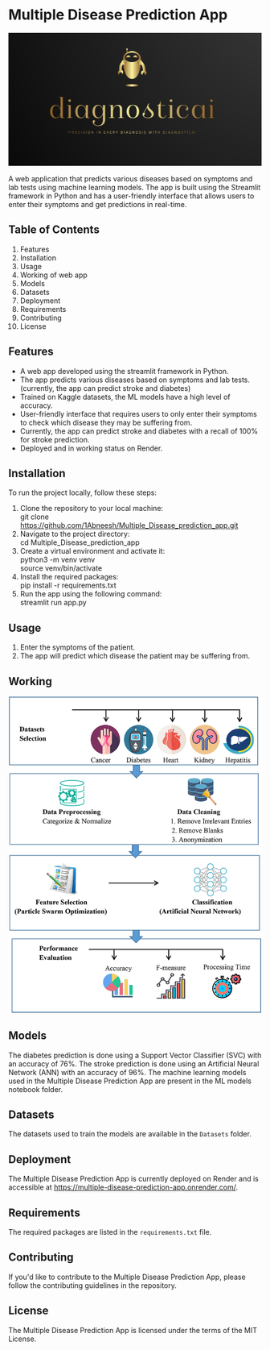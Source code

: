 # Multiple Disease Prediction App
<p align="center">
  <img src="logo1.png">
</p>
A web application that predicts various diseases based on symptoms and lab tests using machine learning models. The app is built using the Streamlit framework in Python and has a user-friendly interface that allows users to enter their symptoms and get predictions in real-time.

## Table of Contents
1. Features
2. Installation
3. Usage
4. Working of web app
5. Models
6. Datasets
7. Deployment
8. Requirements
9. Contributing
10. License

## Features
- A web app developed using the streamlit framework in Python. 
- The app predicts various diseases based on symptoms and lab tests. (currently, the app can predict stroke and diabetes)
- Trained on Kaggle datasets, the ML models have a high level of accuracy. 
- User-friendly interface that requires users to only enter their symptoms to check which disease they may be suffering from. 
- Currently, the app can predict stroke and diabetes with a recall of 100% for stroke prediction.
- Deployed and in working status on Render.

## Installation
To run the project locally, follow these steps:
1. Clone the repository to your local machine:<br>
   git clone https://github.com/1Abneesh/Multiple_Disease_prediction_app.git
2. Navigate to the project directory:<br>
  cd Multiple_Disease_prediction_app
3. Create a virtual environment and activate it:<br>
  python3 -m venv venv<br>
  source venv/bin/activate
4. Install the required packages:<br>
  pip install -r requirements.txt
7. Run the app using the following command: <br>
  streamlit run app.py
  

## Usage
1. Enter the symptoms of the patient.
2. The app will predict which disease the patient may be suffering from.

## Working
<p align="center">
  <img src="about.jpg">
</p>

## Models
The diabetes prediction is done using a Support Vector Classifier (SVC) with an accuracy of 76%. The stroke prediction is done using an Artificial Neural Network (ANN) with an accuracy of 96%. The machine learning models used in the Multiple Disease Prediction App are present in the ML models notebook folder.

## Datasets
The datasets used to train the models are available in the `Datasets` folder.

## Deployment
The Multiple Disease Prediction App is currently deployed on Render and is accessible at https://multiple-disease-prediction-app.onrender.com/.

## Requirements
The required packages are listed in the `requirements.txt` file.

## Contributing
If you'd like to contribute to the Multiple Disease Prediction App, please follow the contributing guidelines in the repository.

## License
The Multiple Disease Prediction App is licensed under the terms of the MIT License.

